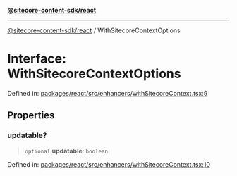 [**@sitecore-content-sdk/react**](../README.md)

***

[@sitecore-content-sdk/react](../README.md) / WithSitecoreContextOptions

# Interface: WithSitecoreContextOptions

Defined in: [packages/react/src/enhancers/withSitecoreContext.tsx:9](https://github.com/Sitecore/content-sdk/blob/d66d73920955c32f18807cacf98f4ede97be14bd/packages/react/src/enhancers/withSitecoreContext.tsx#L9)

## Properties

### updatable?

> `optional` **updatable**: `boolean`

Defined in: [packages/react/src/enhancers/withSitecoreContext.tsx:10](https://github.com/Sitecore/content-sdk/blob/d66d73920955c32f18807cacf98f4ede97be14bd/packages/react/src/enhancers/withSitecoreContext.tsx#L10)
